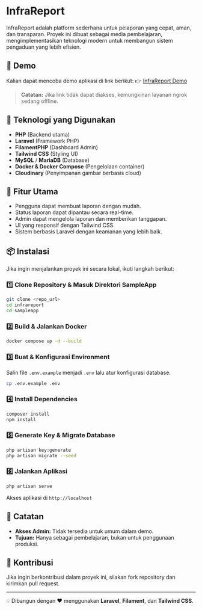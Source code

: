 # InfraReport

InfraReport adalah platform sederhana untuk pelaporan yang cepat, aman, dan transparan. Proyek ini dibuat sebagai media pembelajaran, mengimplementasikan teknologi modern untuk membangun sistem pengaduan yang lebih efisien.

## 🚀 Demo

Kalian dapat mencoba demo aplikasi di link berikut:
👉 [InfraReport Demo](https://basilisk-better-stork.ngrok-free.app/)

> **Catatan:** Jika link tidak dapat diakses, kemungkinan layanan ngrok sedang offline.

## 🔧 Teknologi yang Digunakan
- **PHP** (Backend utama)
- **Laravel** (Framework PHP)
- **FilamentPHP** (Dashboard Admin)
- **Tailwind CSS** (Styling UI)
- **MySQL** / **MariaDB** (Database)
- **Docker & Docker Compose** (Pengelolaan container)
- **Cloudinary** (Penyimpanan gambar berbasis cloud)


## 📜 Fitur Utama
- Pengguna dapat membuat laporan dengan mudah.
- Status laporan dapat dipantau secara real-time.
- Admin dapat mengelola laporan dan memberikan tanggapan.
- UI yang responsif dengan Tailwind CSS.
- Sistem berbasis Laravel dengan keamanan yang lebih baik.

## 📦 Instalasi

Jika ingin menjalankan proyek ini secara lokal, ikuti langkah berikut:

### 1️⃣ Clone Repository & Masuk Direktori SampleApp
```sh
git clone <repo_url>
cd infrareport
cd sampleapp
```

### 2️⃣ Build & Jalankan Docker
```sh
docker compose up -d --build
```

### 3️⃣ Buat & Konfigurasi Environment
Salin file `.env.example` menjadi `.env` lalu atur konfigurasi database.
```sh
cp .env.example .env
```

### 4️⃣ Install Dependencies
```sh
composer install
npm install
```

### 5️⃣ Generate Key & Migrate Database
```sh
php artisan key:generate
php artisan migrate --seed
```

### 6️⃣ Jalankan Aplikasi
```sh
php artisan serve
```
Akses aplikasi di `http://localhost`

## 📌 Catatan
- **Akses Admin:** Tidak tersedia untuk umum dalam demo.
- **Tujuan:** Hanya sebagai pembelajaran, bukan untuk penggunaan produksi.

## 🤝 Kontribusi
Jika ingin berkontribusi dalam proyek ini, silakan fork repository dan kirimkan pull request.

---

💡 Dibangun dengan ❤️ menggunakan **Laravel**, **Filament**, dan **Tailwind CSS**.

